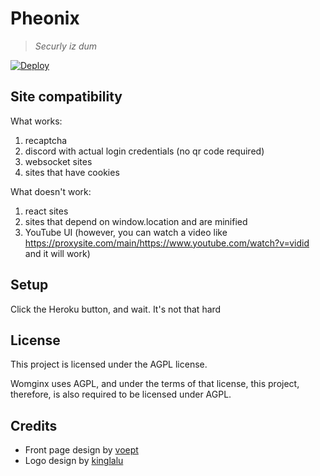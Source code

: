 # Pheonix

> *Securly iz dum*

[![Deploy](https://www.herokucdn.com/deploy/button.svg)](https://heroku.com/deploy?template=https://github.com/c0d3rb0y/Pheonix/)

## Site compatibility

What works:
1. recaptcha
2. discord with actual login credentials (no qr code required)
3. websocket sites
4. sites that have cookies

What doesn't work:
1. react sites
2. sites that depend on window.location and are minified
3. YouTube UI (however, you can watch a video like https://proxysite.com/main/https://www.youtube.com/watch?v=vidid and it will work)

## Setup

Click the Heroku button, and wait. It's not that hard

## License

This project is licensed under the AGPL license.

Womginx uses AGPL, and under the terms of that license, this project, therefore, is also required to be licensed under AGPL.

## Credits

- Front page design by [voept](https://github.com/voept)
- Logo design by [kinglalu](https://github.com/kinglalu)

